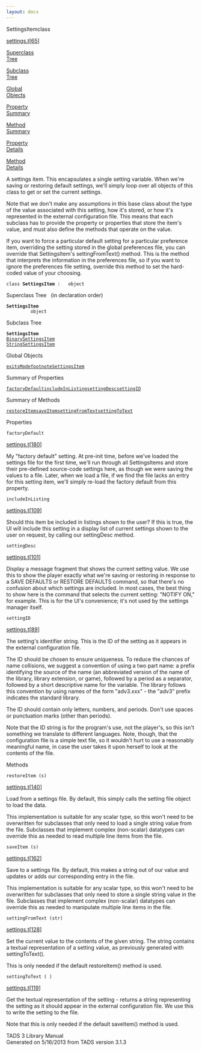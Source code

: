 ```yaml
---
layout: docs
---
```

<span class="title">SettingsItem</span><span class="type">class</span>

[settings.t](../file/settings.t.html)\[[65](../source/settings.t.html#65)\]

[Superclass  
Tree](#_SuperClassTree_)

[Subclass  
Tree](#_SubClassTree_)

[Global  
Objects](#_ObjectSummary_)

[Property  
Summary](#_PropSummary_)

[Method  
Summary](#_MethodSummary_)

[Property  
Details](#_Properties_)

[Method  
Details](#_Methods_)



A settings item. This encapsulates a single setting variable. When we're
saving or restoring default settings, we'll simply loop over all objects
of this class to get or set the current settings.

Note that we don't make any assumptions in this base class about the
type of the value associated with this setting, how it's stored, or how
it's represented in the external configuration file. This means that
each subclass has to provide the property or properties that store the
item's value, and must also define the methods that operate on the
value.

If you want to force a particular default setting for a particular
preference item, overriding the setting stored in the global preferences
file, you can override that SettingsItem's settingFromText() method.
This is the method that interprets the information in the preferences
file, so if you want to ignore the preferences file setting, override
this method to set the hard-coded value of your choosing.

`class `**`SettingsItem`**` :   object`



<span id="_SuperClassTree_"></span>



<span class="hdln">Superclass Tree</span>   (in declaration order)



**`SettingsItem`**  
`         object`  
<span id="_SubClassTree_"></span>



<span class="hdln">Subclass Tree</span>  



**`SettingsItem`**  
[`BinarySettingsItem`](../object/BinarySettingsItem.html)  
[`StringSettingsItem`](../object/StringSettingsItem.html)  
<span id="_ObjectSummary_"></span>



<span class="hdln">Global Objects</span>  



[`exitsMode`](../object/exitsMode.html)[`footnoteSettingsItem`](../object/footnoteSettingsItem.html)
<span id="_PropSummary_"></span>



<span class="hdln">Summary of Properties</span>  



[`factoryDefault`](#factoryDefault)[`includeInListing`](#includeInListing)[`settingDesc`](#settingDesc)[`settingID`](#settingID)

<span id="_MethodSummary_"></span>



<span class="hdln">Summary of Methods</span>  



[`restoreItem`](#restoreItem)[`saveItem`](#saveItem)[`settingFromText`](#settingFromText)[`settingToText`](#settingToText)

<span id="_Properties_"></span>



<span class="hdln">Properties</span>  



<span id="factoryDefault"></span>

`factoryDefault`

[settings.t](../file/settings.t.html)\[[180](../source/settings.t.html#180)\]



My "factory default" setting. At pre-init time, before we've loaded the
settings file for the first time, we'll run through all SettingsItems
and store their pre-defined source-code settings here, as though we were
saving the values to a file. Later, when we load a file, if we find the
file lacks an entry for this setting item, we'll simply re-load the
factory default from this property.



<span id="includeInListing"></span>

`includeInListing`

[settings.t](../file/settings.t.html)\[[109](../source/settings.t.html#109)\]



Should this item be included in listings shown to the user? If this is
true, the UI will include this setting in a display list of current
settings shown to the user on request, by calling our settingDesc
method.



<span id="settingDesc"></span>

`settingDesc`

[settings.t](../file/settings.t.html)\[[101](../source/settings.t.html#101)\]



Display a message fragment that shows the current setting value. We use
this to show the player exactly what we're saving or restoring in
response to a SAVE DEFAULTS or RESTORE DEFAULTS command, so that there's
no confusion about which settings are included. In most cases, the best
thing to show here is the command that selects the current setting:
"NOTIFY ON," for example. This is for the UI's convenience; it's not
used by the settings manager itself.



<span id="settingID"></span>

`settingID`

[settings.t](../file/settings.t.html)\[[89](../source/settings.t.html#89)\]



The setting's identifier string. This is the ID of the setting as it
appears in the external configuration file.

The ID should be chosen to ensure uniqueness. To reduce the chances of
name collisions, we suggest a convention of using a two part name: a
prefix identifying the source of the name (an abbreviated version of the
name of the library, library extension, or game), followed by a period
as a separator, followed by a short descriptive name for the variable.
The library follows this convention by using names of the form
"adv3.xxx" - the "adv3" prefix indicates the standard library.

The ID should contain only letters, numbers, and periods. Don't use
spaces or punctuation marks (other than periods).

Note that the ID string is for the program's use, not the player's, so
this isn't something we translate to different languages. Note, though,
that the configuration file is a simple text file, so it wouldn't hurt
to use a reasonably meaningful name, in case the user takes it upon
herself to look at the contents of the file.



<span id="_Methods_"></span>



<span class="hdln">Methods</span>  



<span id="restoreItem"></span>

`restoreItem (s)`

[settings.t](../file/settings.t.html)\[[140](../source/settings.t.html#140)\]



Load from a settings file. By default, this simply calls the setting
file object to load the data.

This implementation is suitable for any scalar type, so this won't need
to be overwritten for subclasses that only need to load a single string
value from the file. Subclasses that implement complex (non-scalar)
datatypes can override this as needed to read multiple line items from
the file.



<span id="saveItem"></span>

`saveItem (s)`

[settings.t](../file/settings.t.html)\[[162](../source/settings.t.html#162)\]



Save to a settings file. By default, this makes a string out of our
value and updates or adds our corresponding entry in the file.

This implementation is suitable for any scalar type, so this won't need
to be overwritten for subclasses that only need to store a single string
value in the file. Subclasses that implement complex (non-scalar)
datatypes can override this as needed to manipulate multiple line items
in the file.



<span id="settingFromText"></span>

`settingFromText (str)`

[settings.t](../file/settings.t.html)\[[128](../source/settings.t.html#128)\]



Set the current value to the contents of the given string. The string
contains a textual representation of a setting value, as previously
generated with settingToText().

This is only needed if the default restoreItem() method is used.



<span id="settingToText"></span>

`settingToText ( )`

[settings.t](../file/settings.t.html)\[[119](../source/settings.t.html#119)\]



Get the textual representation of the setting - returns a string
representing the setting as it should appear in the external
configuration file. We use this to write the setting to the file.

Note that this is only needed if the default saveItem() method is used.





TADS 3 Library Manual  
Generated on 5/16/2013 from TADS version 3.1.3


